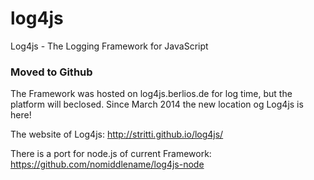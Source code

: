 log4js
======

Log4js - The Logging Framework for JavaScript

### Moved to Github
The Framework was hosted on log4js.berlios.de for log time, but the platform will beclosed.
Since March 2014 the new location og Log4js is here!

The website of Log4js: http://stritti.github.io/log4js/

There is a port for node.js of current Framework: https://github.com/nomiddlename/log4js-node
